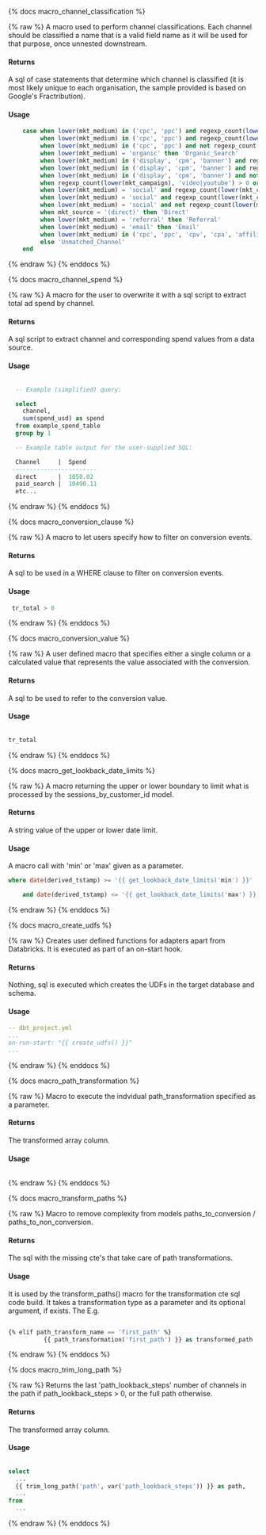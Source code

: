 {% docs macro_channel_classification %}

{% raw %}
A macro used to perform channel classifications. Each channel should be classified a name that is a valid field name as it will be used for that purpose, once unnested downstream.

#### Returns

A sql of case statements that determine which channel is classified (it is most likely unique to each organisation, the sample provided is based on Google's Fractribution).

#### Usage

```sql
    case when lower(mkt_medium) in ('cpc', 'ppc') and regexp_count(lower(mkt_campaign), 'brand') > 0 then 'Paid_Search_Brand'
         when lower(mkt_medium) in ('cpc', 'ppc') and regexp_count(lower(mkt_campaign), 'generic') > 0 then 'Paid_Search_Generic'
         when lower(mkt_medium) in ('cpc', 'ppc') and not regexp_count(lower(mkt_campaign), 'brand|generic') > 0 then 'Paid_Search_Other'
         when lower(mkt_medium) = 'organic' then 'Organic_Search'
         when lower(mkt_medium) in ('display', 'cpm', 'banner') and regexp_count(lower(mkt_campaign), 'prospect') > 0 then 'Display_Prospecting'
         when lower(mkt_medium) in ('display', 'cpm', 'banner') and regexp_count(lower(mkt_campaign), 'retargeting|re-targeting|remarketing|re-marketing') > 0 then 'Display_Retargeting'
         when lower(mkt_medium) in ('display', 'cpm', 'banner') and not regexp_count(lower(mkt_campaign), 'prospect|retargeting|re-targeting|remarketing|re-marketing') > 0 then 'Display_Other'
         when regexp_count(lower(mkt_campaign), 'video|youtube') > 0 or regexp_count(lower(mkt_source), 'video|youtube') > 0 then 'Video'
         when lower(mkt_medium) = 'social' and regexp_count(lower(mkt_campaign), 'prospect') > 0 then 'Paid_Social_Prospecting'
         when lower(mkt_medium) = 'social' and regexp_count(lower(mkt_campaign), 'retargeting|re-targeting|remarketing|re-marketing') > 0 then 'Paid_Social_Retargeting'
         when lower(mkt_medium) = 'social' and not regexp_count(lower(mkt_campaign), 'prospect|retargeting|re-targeting|remarketing|re-marketing') > 0 then 'Paid_Social_Other'
         when mkt_source = '(direct)' then 'Direct'
         when lower(mkt_medium) = 'referral' then 'Referral'
         when lower(mkt_medium) = 'email' then 'Email'
         when lower(mkt_medium) in ('cpc', 'ppc', 'cpv', 'cpa', 'affiliates') then 'Other_Advertising'
         else 'Unmatched_Channel'
    end
```
{% endraw %}
{% enddocs %}

{% docs macro_channel_spend %}

{% raw %}
 A macro for the user to overwrite it with a sql script to extract total ad spend by channel.

#### Returns

A sql script to extract channel and corresponding spend values from a data source.


#### Usage

```sql

  -- Example (simplified) query:

  select
    channel,
    sum(spend_usd) as spend
  from example_spend_table
  group by 1

  -- Example table output for the user-supplied SQL:

  Channel     |  Spend
 ------------------------
  direct      |  1050.02
  paid_search |  10490.11
  etc...

```
{% endraw %}
{% enddocs %}


{% docs macro_conversion_clause %}

{% raw %}
A macro to let users specify how to filter on conversion events.

#### Returns

A sql to be used in a WHERE clause to filter on conversion events.

#### Usage

```sql
 tr_total > 0

```
{% endraw %}
{% enddocs %}


{% docs macro_conversion_value %}

{% raw %}
A user defined macro that specifies either a single column or a calculated value that represents the value associated with the conversion.

#### Returns

A sql to be used to refer to the conversion value.

#### Usage

```sql

tr_total

```
{% endraw %}
{% enddocs %}


{% docs macro_get_lookback_date_limits %}

{% raw %}
A macro returning the upper or lower boundary to limit what is processed by the sessions_by_customer_id model.

#### Returns

A string value of the upper or lower date limit.

#### Usage

A macro call with 'min' or 'max' given as a parameter.

```sql
where date(derived_tstamp) >= '{{ get_lookback_date_limits('min') }}'

    and date(derived_tstamp) <= '{{ get_lookback_date_limits('max') }}'
```
{% endraw %}
{% enddocs %}


{% docs macro_create_udfs %}

{% raw %}
Creates user defined functions for adapters apart from Databricks. It is executed as part of an on-start hook.

#### Returns

Nothing, sql is executed which creates the UDFs in the target database and schema.

#### Usage

```yml
-- dbt_project.yml
...
on-run-start: "{{ create_udfs() }}"
...

```
{% endraw %}
{% enddocs %}


{% docs macro_path_transformation %}

{% raw %}
 Macro to execute the indvidual path_transformation specified as a parameter.

#### Returns

The transformed array column.


#### Usage

```sql

```
{% endraw %}
{% enddocs %}


{% docs macro_transform_paths %}

{% raw %}
Macro to remove complexity from models paths_to_conversion / paths_to_non_conversion.

#### Returns

The sql with the missing cte's that take care of path transformations.

#### Usage

It is used by the transform_paths() macro for the transformation cte sql code build. It takes a transformation type as a parameter and its optional argument, if exists. The E.g.

```sql

{% elif path_transform_name == 'first_path' %}
          {{ path_transformation('first_path') }} as transformed_path

```

{% endraw %}
{% enddocs %}


{% docs macro_trim_long_path %}

{% raw %}
Returns the last 'path_lookback_steps' number of channels in the path if path_lookback_steps > 0, or the full path otherwise.

#### Returns

The transformed array column.


#### Usage

```sql

select
  ...
  {{ trim_long_path('path', var('path_lookback_steps')) }} as path,
  ...
from 
  ...

```
{% endraw %}
{% enddocs %}


